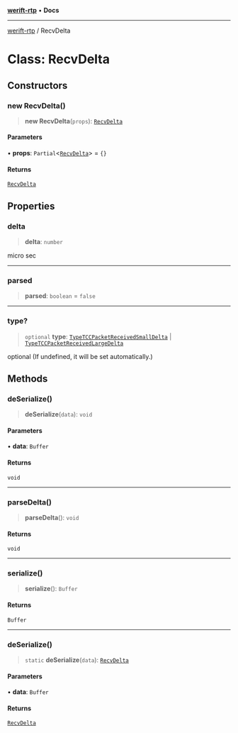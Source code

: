 [**werift-rtp**](../README.md) • **Docs**

***

[werift-rtp](../globals.md) / RecvDelta

# Class: RecvDelta

## Constructors

### new RecvDelta()

> **new RecvDelta**(`props`): [`RecvDelta`](RecvDelta.md)

#### Parameters

• **props**: `Partial`\<[`RecvDelta`](RecvDelta.md)\> = `{}`

#### Returns

[`RecvDelta`](RecvDelta.md)

## Properties

### delta

> **delta**: `number`

micro sec

***

### parsed

> **parsed**: `boolean` = `false`

***

### type?

> `optional` **type**: [`TypeTCCPacketReceivedSmallDelta`](../enumerations/PacketStatus.md#typetccpacketreceivedsmalldelta) \| [`TypeTCCPacketReceivedLargeDelta`](../enumerations/PacketStatus.md#typetccpacketreceivedlargedelta)

optional (If undefined, it will be set automatically.)

## Methods

### deSerialize()

> **deSerialize**(`data`): `void`

#### Parameters

• **data**: `Buffer`

#### Returns

`void`

***

### parseDelta()

> **parseDelta**(): `void`

#### Returns

`void`

***

### serialize()

> **serialize**(): `Buffer`

#### Returns

`Buffer`

***

### deSerialize()

> `static` **deSerialize**(`data`): [`RecvDelta`](RecvDelta.md)

#### Parameters

• **data**: `Buffer`

#### Returns

[`RecvDelta`](RecvDelta.md)

